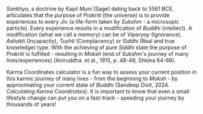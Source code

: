 <em>Sankhya</em>, a doctrine by Kapil <em>Muni</em> (Sage) dating back to 5561 BCE, articulates that the purpose of <em>Prakriti</em> (the universe) is to provide experiences to every <em>Jiv</em> (a life-form taken by <em>Sukshm</em> - a microsopic particle). Every experience results in a modification of <em>Buddhi</em> (intellect). A modification (what we call a memory) can be of *Viparyay* (Ignorance), <em>Ashakti</em> (Incapacity), <em>Tushti</em> (Complacency) or <em>Siddhi</em> (Real and true knowledge) type. With the achieving of pure *Siddhi* state the purpose of <em>Prakriti</em> is fulfilled - resulting in <em>Moksh</em> (end of <em>Sukshm's</em> journey of many lives/experiences) (Aniruddha. et al., 1915, p. 48-49, Shloka 64-66).
 
 Karma Coordinates calculator is a fun way to assess your current position in this karmic journey of many lives - from the beginning to *Moksh* - by approximating your current state of <em>Buddhi</em> (Sandeep Dixit, 2024. <em>Calculating Karma Coordinates</em>). It is important to know that even a small lifestyle change can put you on a fast-track - speeding your journey by thousands of years!
